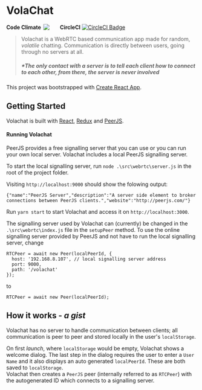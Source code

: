 # VolaChat

<!-- Repo stats start -->
<div style='display: flex; flex-direction: row'>
<details>
  <summary style='display: flex; align-items: center'>
    <strong>
      Code Climate &nbsp; 
    </strong>
    <img src='https://badgen.net/codeclimate/maintainability/09arnold/volachat' />
  </summary>
  
  #### Details

  + [![Maintainability](https://api.codeclimate.com/v1/badges/3f9c7ebd04d6418e966d/maintainability)](https://codeclimate.com/github/09arnold/volachat/maintainability)

  + [![Issue Count](https://codeclimate.com/github/09arnold/volachat/badges/issue_count.svg)](https://codeclimate.com/github/09arnold/volachat)

  + [![Test Coverage](https://api.codeclimate.com/v1/badges/3f9c7ebd04d6418e966d/test_coverage)](https://codeclimate.com/github/09arnold/volachat/test_coverage)

  + [![Lines of Code](https://badgen.net/codeclimate/loc/09arnold/volachat)](https://badgen.net/codeclimate/issues/09arnold/volachat)

  + [![Technical Debt](https://badgen.net/codeclimate/tech-debt/09arnold/volachat)](https://badgen.net/codeclimate/issues/09arnold/volachat)

</details>
&nbsp; &nbsp; &nbsp; &nbsp; 
<div style='display: flex; '>
  <strong>CircleCI</strong> &nbsp; 
  <a href='https://circleci.com/gh/09arnold/volachat' target='_blank'>
    <img src='https://circleci.com/gh/09arnold/volachat.svg?style=svg' alt='CircleCI Badge'  style='align-items: center'/>
  </a>
</div>
</div>
<!-- Repo stats end -->

> Volachat is a WebRTC based communication app made for random, _volatile_ chatting. Communication is directly between users, going through no servers at all.
> ##### *_The only contact with a server is to tell each client how to connect to each other, from there, the server is never involved_

This project was bootstrapped with [Create React App](https://github.com/facebook/create-react-app).

## Getting Started
Volachat is built with [React](https://reactjs.org/), [Redux](https://react-redux.js.org/) and [PeerJS](https://peerjs.com/). 

#### Running Volachat
PeerJS provides a free signalling server that you can use or you can run your own local server. Volachat includes a local PeerJS signalling server.

To start the local signalling server, run `node .\src\webrtc\server.js` in the root of the project folder.

Visiting `http://localhost:9000` should show the folowing output:
```
{"name":"PeerJS Server","description":"A server side element to broker connections between PeerJS clients.","website":"http://peerjs.com/"}
```

Run `yarn start` to start Volachat and access it on  `http://localhost:3000`.

The signalling server used by Volachat can (currently) be changed in the `.\src\webrtc\index.js` file in the `setupPeer` method.
To use the online signalling server provided by PeerJS and not have to run the local signalling server, change 
```
RTCPeer = await new Peer(localPeerId, {
  host: '192.168.8.107', // local signalling server address
  port: 9000,
  path: '/volachat'
});
```
to 
```
RTCPeer = await new Peer(localPeerId);
```

## How it works - _a gist_
Volachat has no server to handle communication between clients; all communication is peer to peer and stored locally in the user's `localStorage`.

On first _launch_, where `localStorage` would be empty, Volachat shows a welcome dialog. The last step in the dialog requires the user to enter a `User Name` and it also displays an auto generated `localPeerId`. These are both saved to  `localStorage`.<br>
Volachat then creates a `PeerJS` peer (internally referred to as `RTCPeer`) with the autogenerated ID which connects to a signalling server.
